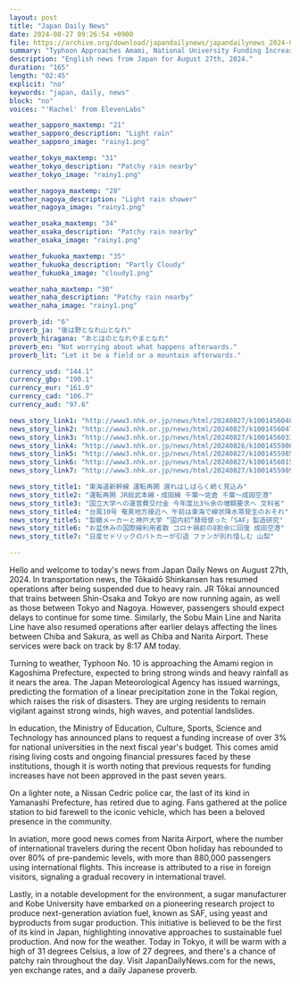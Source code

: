 ```yaml
---
layout: post
title: "Japan Daily News"
date: 2024-08-27 09:26:54 +0900
file: https://archive.org/download/japandailynews/japandailynews_2024-08-27.mp3
summary: "Typhoon Approaches Amami, National University Funding Increase Proposed, & more…"
description: "English news from Japan for August 27th, 2024."
duration: "165"
length: "02:45"
explicit: "no"
keywords: "japan, daily, news"
block: "no"
voices: "'Rachel' from ElevenLabs"

weather_sapporo_maxtemp: "21"
weather_sapporo_description: "Light rain"
weather_sapporo_image: "rainy1.png"

weather_tokyo_maxtemp: "31"
weather_tokyo_description: "Patchy rain nearby"
weather_tokyo_image: "rainy1.png"

weather_nagoya_maxtemp: "28"
weather_nagoya_description: "Light rain shower"
weather_nagoya_image: "rainy1.png"

weather_osaka_maxtemp: "34"
weather_osaka_description: "Patchy rain nearby"
weather_osaka_image: "rainy1.png"

weather_fukuoka_maxtemp: "35"
weather_fukuoka_description: "Partly Cloudy"
weather_fukuoka_image: "cloudy1.png"

weather_naha_maxtemp: "30"
weather_naha_description: "Patchy rain nearby"
weather_naha_image: "rainy1.png"

proverb_id: "6"
proverb_ja: "後は野となれ山となれ"
proverb_hiragana: "あとはのとなれやまとなれ"
proverb_en: "Not worrying about what happens afterwards."
proverb_lit: "Let it be a field or a mountain afterwards."

currency_usd: "144.1"
currency_gbp: "190.1"
currency_eur: "161.0"
currency_cad: "106.7"
currency_aud: "97.6"

news_story_link1: "http://www3.nhk.or.jp/news/html/20240827/k10014560481000.html"
news_story_link2: "http://www3.nhk.or.jp/news/html/20240827/k10014560471000.html"
news_story_link3: "http://www3.nhk.or.jp/news/html/20240827/k10014560331000.html"
news_story_link4: "http://www3.nhk.or.jp/news/html/20240826/k10014559061000.html"
news_story_link5: "http://www3.nhk.or.jp/news/html/20240827/k10014559851000.html"
news_story_link6: "http://www3.nhk.or.jp/news/html/20240827/k10014560151000.html"
news_story_link7: "http://www3.nhk.or.jp/news/html/20240827/k10014559891000.html"

news_story_title1: "東海道新幹線 運転再開 遅れはしばらく続く見込み"
news_story_title2: "運転再開 JR総武本線・成田線 千葉～佐倉 千葉～成田空港"
news_story_title3: "国立大学への運営費交付金 今年度比3％余の増額要求へ 文科省"
news_story_title4: "台風10号 奄美地方接近へ 午前は東海で線状降水帯発生のおそれ"
news_story_title5: "製糖メーカーと神戸大学 “国内初”酵母使った「SAF」製造研究"
news_story_title6: "お盆休みの国際線利用者数 コロナ禍前の8割余に回復 成田空港"
news_story_title7: "日産セドリックのパトカーが引退 ファンが別れ惜しむ 山梨"

---
```


Hello and welcome to today's news from Japan Daily News on August 27th, 2024. In transportation news, the Tōkaidō Shinkansen has resumed operations after being suspended due to heavy rain. JR Tōkai announced that trains between Shin-Osaka and Tokyo are now running again, as well as those between Tokyo and Nagoya. However, passengers should expect delays to continue for some time. Similarly, the Sobu Main Line and Narita Line have also resumed operations after earlier delays affecting the lines between Chiba and Sakura, as well as Chiba and Narita Airport. These services were back on track by 8:17 AM today.

Turning to weather, Typhoon No. 10 is approaching the Amami region in Kagoshima Prefecture, expected to bring strong winds and heavy rainfall as it nears the area. The Japan Meteorological Agency has issued warnings, predicting the formation of a linear precipitation zone in the Tokai region, which raises the risk of disasters. They are urging residents to remain vigilant against strong winds, high waves, and potential landslides.

In education, the Ministry of Education, Culture, Sports, Science and Technology has announced plans to request a funding increase of over 3% for national universities in the next fiscal year's budget. This comes amid rising living costs and ongoing financial pressures faced by these institutions, though it is worth noting that previous requests for funding increases have not been approved in the past seven years.

On a lighter note, a Nissan Cedric police car, the last of its kind in Yamanashi Prefecture, has retired due to aging. Fans gathered at the police station to bid farewell to the iconic vehicle, which has been a beloved presence in the community.

In aviation, more good news comes from Narita Airport, where the number of international travelers during the recent Obon holiday has rebounded to over 80% of pre-pandemic levels, with more than 880,000 passengers using international flights. This increase is attributed to a rise in foreign visitors, signaling a gradual recovery in international travel.

Lastly, in a notable development for the environment, a sugar manufacturer and Kobe University have embarked on a pioneering research project to produce next-generation aviation fuel, known as SAF, using yeast and byproducts from sugar production. This initiative is believed to be the first of its kind in Japan, highlighting innovative approaches to sustainable fuel production. And now for the weather. Today in Tokyo, it will be warm with a high of 31 degrees Celsius, a low of 27 degrees, and there's a chance of patchy rain throughout the day.  Visit JapanDailyNews.com for the news, yen exchange rates, and a daily Japanese proverb.
